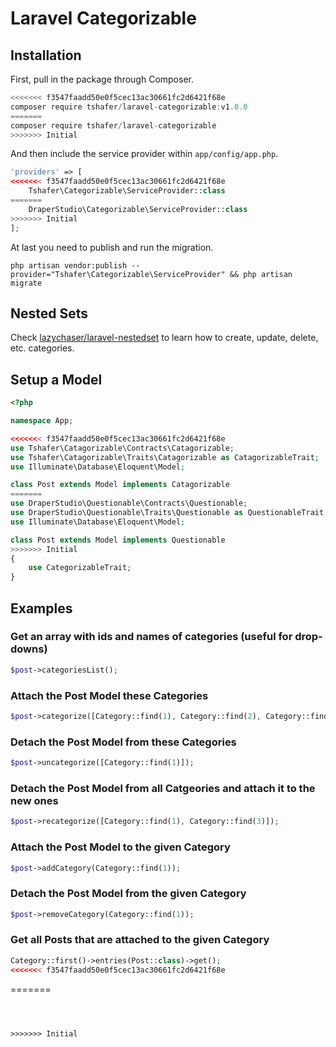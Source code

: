 # Laravel Categorizable

## Installation

First, pull in the package through Composer.

```js
<<<<<<< f3547faadd50e0f5cec13ac30661fc2d6421f68e
composer require tshafer/laravel-categorizable:v1.0.0
=======
composer require tshafer/laravel-categorizable
>>>>>>> Initial
```

And then include the service provider within `app/config/app.php`.

```php
'providers' => [
<<<<<<< f3547faadd50e0f5cec13ac30661fc2d6421f68e
    Tshafer\Categorizable\ServiceProvider::class
=======
    DraperStudio\Categorizable\ServiceProvider::class
>>>>>>> Initial
];
```

At last you need to publish and run the migration.

```
php artisan vendor:publish --provider="Tshafer\Categorizable\ServiceProvider" && php artisan migrate
```

## Nested Sets

Check [lazychaser/laravel-nestedset](https://github.com/lazychaser/laravel-nestedset) to learn how to create, update, delete, etc. categories.

## Setup a Model
```php
<?php

namespace App;

<<<<<<< f3547faadd50e0f5cec13ac30661fc2d6421f68e
use Tshafer\Catagorizable\Contracts\Catagorizable;
use Tshafer\Catagorizable\Traits\Catagorizable as CatagorizableTrait;
use Illuminate\Database\Eloquent\Model;

class Post extends Model implements Catagorizable
=======
use DraperStudio\Questionable\Contracts\Questionable;
use DraperStudio\Questionable\Traits\Questionable as QuestionableTrait;
use Illuminate\Database\Eloquent\Model;

class Post extends Model implements Questionable
>>>>>>> Initial
{
    use CategorizableTrait;
}

```

## Examples

### Get an array with ids and names of categories (useful for drop-downs)
```php
$post->categoriesList();
```

### Attach the Post Model these Categories
```php
$post->categorize([Category::find(1), Category::find(2), Category::find(3)]);
```

### Detach the Post Model from these Categories
```php
$post->uncategorize([Category::find(1)]);
```

### Detach the Post Model from all Catgeories and attach it to the new ones
```php
$post->recategorize([Category::find(1), Category::find(3)]);
```

### Attach the Post Model to the given Category
```php
$post->addCategory(Category::find(1));
```

### Detach the Post Model from the given Category
```php
$post->removeCategory(Category::find(1));
```

### Get all Posts that are attached to the given Category
```php
Category::first()->entries(Post::class)->get();
<<<<<<< f3547faadd50e0f5cec13ac30661fc2d6421f68e
```
=======
```



>>>>>>> Initial
